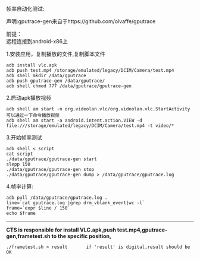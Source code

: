 帧率自动化测试:

声明:gputrace-gen来自于https://github.com/olvaffe/gputrace

前提：  
远程连接到android-x86上  

1.安装应用，复制播放的文件,复制脚本文件
```
adb install vlc.apk
adb push test.mp4 /storage/emulated/legacy/DCIM/Camera/test.mp4
adb shell mkdir /data/gputrace
adb push gputrace-gen /data/gputrace/
adb shell chmod 777 /data/gputrace/gputrace-gen
```
2.启动apk播放视频
```
adb shell am start -n org.videolan.vlc/org.videolan.vlc.StartActivity
可以通过一下命令播放视频
adb shell am start -a android.intent.action.VIEW -d file:///storage/emulated/legacy/DCIM/Camera/test.mp4 -t video/*
```
3.开始帧率测试
```
adb shell < script
cat script
./data/gputrace/gputrace-gen start
slepp 150
./data/gputrace/gputrace-gen stop
./data/gputrace/gputrace-gen dump > /data/gputrace/gputrace.log
```
4.帧率计算:
```
adb pull /data/gputrace/gputrace.log .
line=`cat gputrace.log |grep drm_vblank_event|wc -l`
frame=`expr $line / 150`
echo $frame
```
---------------------------------------------------------------------------------
**CTS is responsible for install VLC.apk,push test.mp4,gputrace-gen,frametest.sh to the specific position,**
```
./frametest.sh > result       if 'result' is digital,result should be OK

